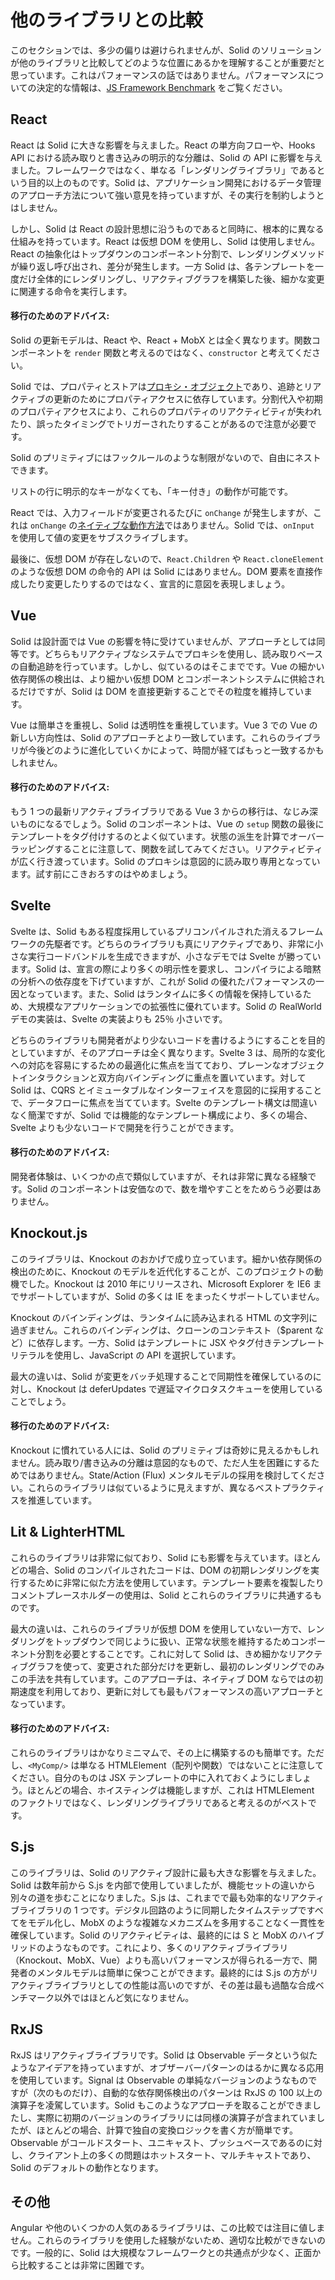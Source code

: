 # 他のライブラリとの比較

このセクションでは、多少の偏りは避けられませんが、Solid のソリューションが他のライブラリと比較してどのような位置にあるかを理解することが重要だと思っています。これはパフォーマンスの話ではありません。パフォーマンスについての決定的な情報は、[JS Framework Benchmark](https://github.com/krausest/js-framework-benchmark) をご覧ください。

## React

React は Solid に大きな影響を与えました。React の単方向フローや、Hooks API における読み取りと書き込みの明示的な分離は、Solid の API に影響を与えました。フレームワークではなく、単なる「レンダリングライブラリ」であるという目的以上のものです。Solid は、アプリケーション開発におけるデータ管理のアプローチ方法について強い意見を持っていますが、その実行を制約しようとはしません。

しかし、Solid は React の設計思想に沿うものであると同時に、根本的に異なる仕組みを持っています。React は仮想 DOM を使用し、Solid は使用しません。React の抽象化はトップダウンのコンポーネント分割で、レンダリングメソッドが繰り返し呼び出され、差分が発生します。一方 Solid は、各テンプレートを一度だけ全体的にレンダリングし、リアクティブグラフを構築した後、細かな変更に関連する命令を実行します。

#### 移行のためのアドバイス:

Solid の更新モデルは、React や、React + MobX とは全く異なります。関数コンポーネントを `render` 関数と考えるのではなく、`constructor` と考えてください。

Solid では、プロパティとストアは[プロキシ・オブジェクト](https://developer.mozilla.org/ja/docs/Web/JavaScript/Reference/Global_Objects/Proxy)であり、追跡とリアクティブの更新のためにプロパティアクセスに依存しています。分割代入や初期のプロパティアクセスにより、これらのプロパティのリアクティビティが失われたり、誤ったタイミングでトリガーされたりすることがあるので注意が必要です。

Solid のプリミティブにはフックルールのような制限がないので、自由にネストできます。

リストの行に明示的なキーがなくても、「キー付き」の動作が可能です。

React では、入力フィールドが変更されるたびに `onChange` が発生しますが、これは `onChange` の[ネイティブな動作方法](https://developer.mozilla.org/ja/docs/Web/API/GlobalEventHandlers/onchange)ではありません。Solid では、`onInput` を使用して値の変更をサブスクライブします。

最後に、仮想 DOM が存在しないので、`React.Children` や `React.cloneElement` のような仮想 DOM の命令的 API は Solid にはありません。DOM 要素を直接作成したり変更したりするのではなく、宣言的に意図を表現しましょう。

## Vue

Solid は設計面では Vue の影響を特に受けていませんが、アプローチとしては同等です。どちらもリアクティブなシステムでプロキシを使用し、読み取りベースの自動追跡を行っています。しかし、似ているのはそこまでです。Vue の細かい依存関係の検出は、より細かい仮想 DOM とコンポーネントシステムに供給されるだけですが、Solid は DOM を直接更新することでその粒度を維持しています。

Vue は簡単さを重視し、Solid は透明性を重視しています。Vue 3 での Vue の新しい方向性は、Solid のアプローチとより一致しています。これらのライブラリが今後どのように進化していくかによって、時間が経てばもっと一致するかもしれません。

#### 移行のためのアドバイス:

もう 1 つの最新リアクティブライブラリである Vue 3 からの移行は、なじみ深いものになるでしょう。Solid のコンポーネントは、Vue の `setup` 関数の最後にテンプレートをタグ付けするのとよく似ています。状態の派生を計算でオーバーラッピングすることに注意して、関数を試してみてください。リアクティビティが広く行き渡っています。Solid のプロキシは意図的に読み取り専用となっています。試す前にこきおろすのはやめましょう。

## Svelte

Svelte は、Solid もある程度採用しているプリコンパイルされた消えるフレームワークの先駆者です。どちらのライブラリも真にリアクティブであり、非常に小さな実行コードバンドルを生成できますが、小さなデモでは Svelte が勝っています。Solid は、宣言の際により多くの明示性を要求し、コンパイラによる暗黙の分析への依存度を下げていますが、これが Solid の優れたパフォーマンスの一因となっています。また、Solid はランタイムに多くの情報を保持しているため、大規模なアプリケーションでの拡張性に優れています。Solid の RealWorld デモの実装は、Svelte の実装よりも 25％ 小さいです。

どちらのライブラリも開発者がより少ないコードを書けるようにすることを目的としていますが、そのアプローチは全く異なります。Svelte 3 は、局所的な変化への対応を容易にするための最適化に焦点を当てており、プレーンなオブジェクトインタラクションと双方向バインディングに重点を置いています。対して Solid は、CQRS とイミュータブルなインターフェイスを意図的に採用することで、データフローに焦点を当てています。Svelte のテンプレート構文は間違いなく簡潔ですが、Solid では機能的なテンプレート構成により、多くの場合、Svelte よりも少ないコードで開発を行うことができます。

#### 移行のためのアドバイス:

開発者体験は、いくつかの点で類似していますが、それは非常に異なる経験です。Solid のコンポーネントは安価なので、数を増やすことをためらう必要はありません。

## Knockout.js

このライブラリは、Knockout のおかげで成り立っています。細かい依存関係の検出のために、Knockout のモデルを近代化することが、このプロジェクトの動機でした。Knockout は 2010 年にリリースされ、Microsoft Explorer を IE6 までサポートしていますが、Solid の多くは IE をまったくサポートしていません。

Knockout のバインディングは、ランタイムに読み込まれる HTML の文字列に過ぎません。これらのバインディングは、クローンのコンテキスト（$parent など）に依存します。一方、Solid はテンプレートに JSX やタグ付きテンプレートリテラルを使用し、JavaScript の API を選択しています。

最大の違いは、Solid が変更をバッチ処理することで同期性を確保しているのに対し、Knockout は deferUpdates で遅延マイクロタスクキューを使用していることでしょう。

#### 移行のためのアドバイス:

Knockout に慣れている人には、Solid のプリミティブは奇妙に見えるかもしれません。読み取り/書き込みの分離は意図的なもので、ただ人生を困難にするためではありません。State/Action (Flux) メンタルモデルの採用を検討してください。これらのライブラリは似ているように見えますが、異なるベストプラクティスを推進しています。

## Lit & LighterHTML

これらのライブラリは非常に似ており、Solid にも影響を与えています。ほとんどの場合、Solid のコンパイルされたコードは、DOM の初期レンダリングを実行するために非常に似た方法を使用しています。テンプレート要素を複製したりコメントプレースホルダーの使用は、Solid とこれらのライブラリに共通するものです。

最大の違いは、これらのライブラリが仮想 DOM を使用していない一方で、レンダリングをトップダウンで同じように扱い、正常な状態を維持するためコンポーネント分割を必要とすることです。これに対して Solid は、きめ細かなリアクティブグラフを使って、変更された部分だけを更新し、最初のレンダリングでのみこの手法を共有しています。このアプローチは、ネイティブ DOM ならではの初期速度を利用しており、更新に対しても最もパフォーマンスの高いアプローチとなっています。

#### 移行のためのアドバイス:

これらのライブラリはかなりミニマムで、その上に構築するのも簡単です。ただし、`<MyComp/>` は単なる HTMLElement（配列や関数）ではないことに注意してください。自分のものは JSX テンプレートの中に入れておくようにしましょう。ほとんどの場合、ホイスティングは機能しますが、これは HTMLElement のファクトリではなく、レンダリングライブラリであると考えるのがベストです。

## S.js

このライブラリは、Solid のリアクティブ設計に最も大きな影響を与えました。Solid は数年前から S.js を内部で使用していましたが、機能セットの違いから別々の道を歩むことになりました。S.js は、これまでで最も効率的なリアクティブライブラリの 1 つです。デジタル回路のように同期したタイムステップですべてをモデル化し、MobX のような複雑なメカニズムを多用することなく一貫性を確保しています。Solid のリアクティビティは、最終的には S と MobX のハイブリッドのようなものです。これにより、多くのリアクティブライブラリ（Knockout、MobX、Vue）よりも高いパフォーマンスが得られる一方で、開発者のメンタルモデルは簡単に保つことができます。最終的には S.js の方がリアクティブライブラリとしての性能は高いのですが、その差は最も過酷な合成ベンチマーク以外ではほとんど気になりません。

## RxJS

RxJS はリアクティブライブラリです。Solid は Observable データという似たようなアイデアを持っていますが、オブザーバーパターンのはるかに異なる応用を使用しています。Signal は Observable の単純なバージョンのようなものですが（次のものだけ）、自動的な依存関係検出のパターンは RxJS の 100 以上の演算子を凌駕しています。Solid もこのようなアプローチを取ることができましたし、実際に初期のバージョンのライブラリには同様の演算子が含まれていましたが、ほとんどの場合、計算で独自の変換ロジックを書く方が簡単です。Observable がコールドスタート、ユニキャスト、プッシュベースであるのに対し、クライアント上の多くの問題はホットスタート、マルチキャストであり、Solid のデフォルトの動作となります。

## その他

Angular や他のいくつかの人気のあるライブラリは、この比較では注目に値しません。これらのライブラリを使用した経験がないため、適切な比較ができないのです。一般的に、Solid は大規模なフレームワークとの共通点が少なく、正面から比較することは非常に困難です。
